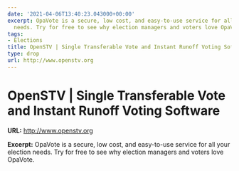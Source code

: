 ```yaml
---
date: '2021-04-06T13:40:23.043000+00:00'
excerpt: OpaVote is a secure, low cost, and easy-to-use service for all your election
  needs. Try for free to see why election managers and voters love OpaVote.
tags:
- Elections
title: OpenSTV | Single Transferable Vote and Instant Runoff Voting Software
type: drop
url: http://www.openstv.org
---
```


# OpenSTV | Single Transferable Vote and Instant Runoff Voting Software

**URL:** http://www.openstv.org

**Excerpt:** OpaVote is a secure, low cost, and easy-to-use service for all your election needs. Try for free to see why election managers and voters love OpaVote.
